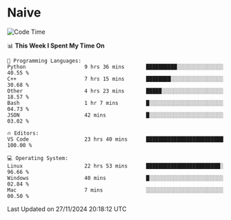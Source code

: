 # Naive
<!-- ## 日拱一卒，功不唐捐 -->
<!-- [![GitHub Streak](https://streak-stats.demolab.com/?user=XiaoXKKK)](https://git.io/streak-stats) -->
<!--START_SECTION:waka-->
![Code Time](http://img.shields.io/badge/Code%20Time-74%20hrs%2010%20mins-blue)

📊 **This Week I Spent My Time On** 

```text
💬 Programming Languages: 
Python                   9 hrs 36 mins       ██████████░░░░░░░░░░░░░░░   40.55 % 
C++                      7 hrs 15 mins       ████████░░░░░░░░░░░░░░░░░   30.68 % 
Other                    4 hrs 23 mins       █████░░░░░░░░░░░░░░░░░░░░   18.57 % 
Bash                     1 hr 7 mins         █░░░░░░░░░░░░░░░░░░░░░░░░   04.73 % 
JSON                     42 mins             █░░░░░░░░░░░░░░░░░░░░░░░░   03.02 % 

🔥 Editors: 
VS Code                  23 hrs 40 mins      █████████████████████████   100.00 % 

💻 Operating System: 
Linux                    22 hrs 53 mins      ████████████████████████░   96.66 % 
Windows                  40 mins             █░░░░░░░░░░░░░░░░░░░░░░░░   02.84 % 
Mac                      7 mins              ░░░░░░░░░░░░░░░░░░░░░░░░░   00.50 % 
```


 Last Updated on 27/11/2024 20:18:12 UTC
<!--END_SECTION:waka-->
